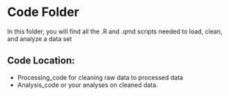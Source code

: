 # Code Folder

In this folder, you will find all the .R and .qmd scripts  needed to load, clean, and analyze a data set

## Code Location:


- Processing_code for cleaning raw data to processed data
- Analysis_code or your analyses on cleaned data. 